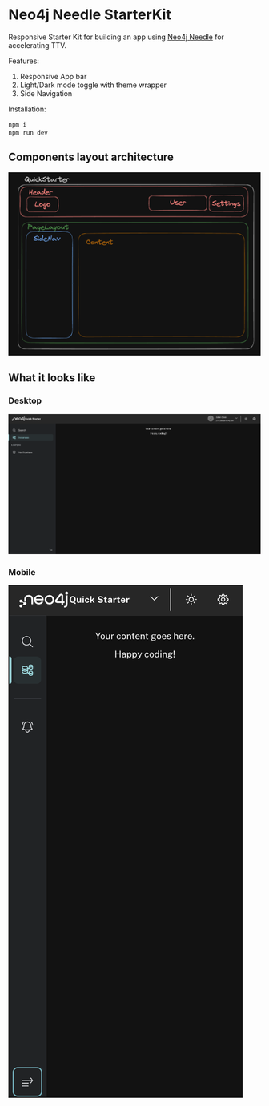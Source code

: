 # Neo4j Needle StarterKit

Responsive Starter Kit for building an app using [Neo4j Needle](https://www.neo4j.design/) for accelerating TTV.

Features:
1. Responsive App bar
2. Light/Dark mode toggle with theme wrapper
3. Side Navigation

Installation:
```shell
npm i
npm run dev
```

## Components layout architecture
![Architecture](doc/ComponentArchitecture.png)

## What it looks like
### Desktop
![Desktop](/doc/desktop.png)
### Mobile
![Mobile](/doc/mobile.png)
